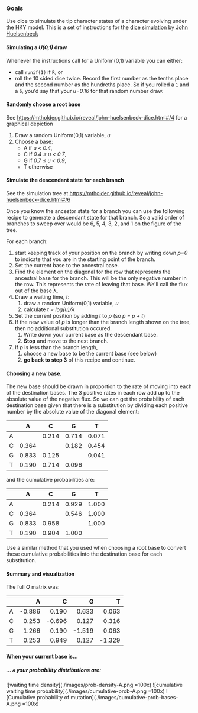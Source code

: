 ### Goals
Use dice to simulate the tip character states of a character evolving under
the HKY model.
This is a set of instructions for the [dice simulation by John Huelsenbeck](https://molevol.mbl.edu/images/1/1a/WoodsHole2012_1.pdf)

#### Simulating a *U(0,1)* draw
Whenever the instructions call for a Uniform(0,1) variable
  you can either:

  * call `runif(1)` if `R`, or
  * roll the 10 sided dice twice. Record the first number as the tenths place
  and the second number as the hundreths place. 
  So if you rolled a `1` and a `6`, you'd say that your *u=0.16*  for that
  random number draw.



#### Randomly choose a root base
See https://mtholder.github.io/reveal/john-huelsenbeck-dice.html#/4 for a 
graphical depiction

   1. Draw a random Uniform(0,1) variable, *u*
   2. Choose a base:
       * A if *u < 0.4*,
       * C if *0.4 ≤ u < 0.7*,
       * G if *0.7 ≤ u < 0.9*,
       * T otherwise

#### Simulate the descendant state for each branch
See the simulation tree at 
https://mtholder.github.io/reveal/john-huelsenbeck-dice.html#/6

Once you know the ancestor state for a branch you can use the following recipe
   to generate a descendant state for that branch.
So a valid order of branches to sweep over would be 6, 5, 4, 3, 2, and 1 on the figure of the tree.

For each branch:
  1. start keeping track of your position on the branch by writing down *p=0* to
  indicate that you are in the starting point of the branch.
  2. Set the current base to the ancestral base.
  3. Find the element on the diagonal for the row that represents the ancestral
    base for the branch. This will be the only negative number in the row. This
    represents the rate of leaving that base. 
    We'll call the flux out of the base λ.
  4. Draw a waiting time, *t*:
      1. draw a random Uniform(0,1) variable, *u*
      2. calculate *t = log(u)/λ*
  5. Set the current position by adding *t* to *p* (so *p = p + t*)
  6. If the new value of *p* is longer than the branch length shown on the tree, then
    no additional substitution occured. 
      1. Write down your current base as the descendant base.
      2. **Stop** and move to the next branch.
  7. If *p* is less than the branch length, 
      1. choose a new base to be the current base (see below)
      2. **go back to step 3** of this recipe and continue.

#### Choosing a new base.
The new base should be drawn in proportion to the rate of moving into each of the destination
  bases.
The 3 positive rates in each row add up to the absolute value of the negative flux.
So we can get the probability of each destination base given that there is a substitution
by dividing each positive number by the absolute value of the diagonal element:

|   |  A    |    C  |    G  |   T   |
|---|-------|-------|-------|-------|
| A |       | 0.214 | 0.714 | 0.071 |
| C | 0.364 |       | 0.182 | 0.454 | 
| G | 0.833 | 0.125 |       | 0.041 |
| T | 0.190 | 0.714 | 0.096 |       |

and the cumulative probabilities are:

|   | A     |  C    | G     | T     |
|---|-------|-------|-------|-------|
| A |       | 0.214 | 0.929 | 1.000 |
| C | 0.364 |       | 0.546 | 1.000 | 
| G | 0.833 | 0.958 |       | 1.000 |
| T | 0.190 | 0.904 | 1.000 |       |


Use a similar method that you used when choosing a root base to convert these cumulative probabilities into the destination base for each substitution.

#### Summary and visualization

The full *Q* matrix was:

|   |   A    |   C    |   G    |   T    |
|---|-------:|-------:|-------:|-------:|
| A | -0.886 |  0.190 |  0.633 |  0.063 |
| C |  0.253 | -0.696 |  0.127 |  0.316 |
| G |  1.266 |  0.190 | -1.519 |  0.063 |
| T |  0.253 |  0.949 |  0.127 | -1.329 |

#### When your current base is...
##### ... `A` your probability distributions are:

![waiting time density](./images/prob-density-A.png =100x)
![cumulative waiting time probability](./images/cumulative-prob-A.png =100x)
![Cumulative probability of mutation](./images/cumulative-prob-bases-A.png =100x)
